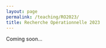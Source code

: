 ```yaml
---
layout: page
permalink: /teaching/RO2023/
title: Recherche Opérationnelle 2023
---
```


Coming soon...
